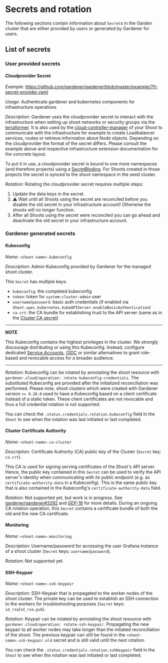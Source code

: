 # Secrets and rotation

The following sections contain information about `Secret`s in the Garden cluster that are either provided by users or
generated by Gardener for users.

## List of secrets

### User provided secrets

#### Cloudprovider Secret

*Example*: https://github.com/gardener/gardener/blob/master/example/70-secret-provider.yaml

*Usage*: Authenticate gardener and kubernetes components for infrastructure operations

*Description*: Gardener uses the cloudprovider secret to interact with the infrastructure when setting up shoot networks or security groups via the [terraformer](https://github.com/gardener/terraformer). It is also used by the [cloud-controller-manager](https://kubernetes.io/docs/concepts/architecture/cloud-controller/) of your Shoot to communicate with the infrastructure for example to create Loadbalancer services, routes or retrieve information about Node objects.
Depending on the cloudprovider the format of the secret differs. Please consult the example above and respective infrastructure extension documentation for the concrete layout.

To put it in use, a cloudprovider secret is bound to one more namespaces (and therefore projects) using a [SecretBinding](https://github.com/gardener/gardener/blob/master/example/80-secretbinding.yaml). For Shoots created in those projects the secret is synced to the shoot namespace in the seed cluster.

*Rotation*: Rotating the cloudprovider secret requires multiple steps:

1. Update the data keys in the secret.
2. :warning: Wait until all Shoots using the secret are reconciled before you disable the old secret in your infrastructure account! Otherwise the shoots will no longer function.
3. After all Shoots using the secret were reconciled you can go ahead and deactivate the old secret in your infrastructure account.

### Gardener generated secrets

#### Kubeconfig

*Name*: `<shoot-name>.kubeconfig`

*Description*: Admin Kubeconfig provided by Gardener for the managed shoot cluster.

This `Secret` has multiple keys:
- `kubeconfig`: the completed kubeconfig
- `token`: token for `system:cluster-admin` user
- `username`/`password`: basic auth credentials (if enabled via `Shoot.spec.kubernetes.kubeAPIServer.enableBasicAuthentication`)
- `ca.crt`: the CA bundle for establishing trust to the API server (same as in the [Cluster CA secret](#cluster-certificate-authority))

---
**NOTE**

This Kubeconfig contains the highest privileges in the cluster. We strongly discourage distributing or using this Kubeconfig. 
Instead, configure dedicated [Service Accounts](https://kubernetes.io/docs/tasks/configure-pod-container/configure-service-account/),
[OIDC](https://kubernetes.io/docs/reference/access-authn-authz/authentication/#openid-connect-tokens) or similar alternatives
to grant role-based and revocable access for a broader audience.

---

*Rotation*: Kubeconfig can be rotated by annotating the shoot resource with `gardener.cloud/operation: rotate-kubeconfig-credentials`.
The substituted Kubeconfig are provided after the initialized reconciliation was performed. Please note, shoot clusters 
which were created with Gardener version `<= 0.28.0` used to have a Kubeconfig based on a client certificate instead of a static token.
These client certificates are not revocable and thus a full credential rotation is not supported.

You can check the `.status.credentials.rotation.kubeconfig` field in the `Shoot` to see when the rotation was last initiated or last completed.

#### Cluster Certificate Authority

*Name*: `<shoot-name>.ca-cluster`

*Description*: Certificate Authority (CA) public key of the Cluster (`Secret` key: `ca.crt`).

This CA is used for signing serving certificates of the Shoot's API server. Hence, the public key contained in this `Secret` can be used to verify the API server's identity when communicating with its public endpoint (e.g. as `certificate-authority-data` in a Kubeconfig).
This is the same public key that is also contained in the Kubeconfig's `certificate-authority-data` field.

*Rotation*: Not supported yet, but work is in progress. See [gardener/gardener#3292](https://github.com/gardener/gardener/issues/3292) and [GEP-18](https://github.com/gardener/gardener/blob/release-v1.42/docs/proposals/18-shoot-CA-rotation.md) for more details.
During an ongoing CA rotation operation, this `Secret` contains a certificate bundle of both the old and the new CA certificate.

#### Monitoring

*Name*: `<shoot-name>.monitoring`

*Description*: Username/password for accessing the user Grafana instance of a shoot cluster (`Secret` keys: `username`/`password`).

*Rotation*: Not supported yet.

#### SSH-Keypair

*Name*: `<shoot-name>.ssh-keypair`

*Description*: SSH-Keypair that is propagated to the worker nodes of the shoot cluster.
The private key can be used to establish an SSH connection to the workers for troubleshooting purposes (`Secret` keys: `id_rsa`/`id_rsa.pub`).

*Rotation*: Keypair can be rotated by annotating the shoot resource with `gardener.cloud/operation: rotate-ssh-keypair`.
Propagating the new keypair to all worker nodes may take longer than the initiated reconciliation of the shoot.
The previous keypair can still be found in the `<shoot-name>.ssh-keypair.old` secret and is still valid until the next rotation. 

You can check the `.status.credentials.rotation.sshKeypair` field in the `Shoot` to see when the rotation was last initiated or last completed.
